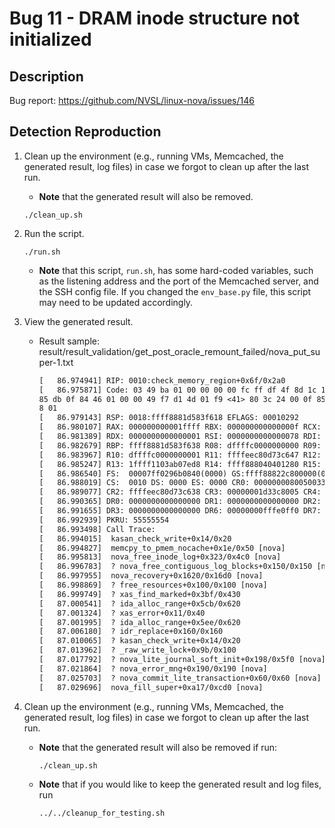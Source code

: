 # Bug 11 - DRAM inode structure not initialized

## Description

Bug report: https://github.com/NVSL/linux-nova/issues/146

## Detection Reproduction

1. Clean up the environment (e.g., running VMs, Memcached, the generated result, log files) in case we forgot to clean up after the last run.
    - **Note** that the generated result will also be removed.

    ```shell
    ./clean_up.sh
    ```

2. Run the script.
    ```shell
    ./run.sh
    ```
    - **Note** that this script, `run.sh`, has some hard-coded variables, such as the listening address and the port of the Memcached server, and the SSH config file. If you changed the `env_base.py` file, this script may need to be updated accordingly.

3. View the generated result.
    - Result sample: result/result_validation/get_post_oracle_remount_failed/nova_put_super-1.txt
        ```txt
        [   86.974941] RIP: 0010:check_memory_region+0x6f/0x2a0
        [   86.975871] Code: 03 49 ba 01 00 00 00 00 fc ff df 4f 8d 1c 11 4c 89 db 4c 29 e3 48 83 fb 10 7f 27 48
        85 db 0f 84 46 01 00 00 49 f7 d1 4d 01 f9 <41> 80 3c 24 00 0f 85 de 01 00 00 49 ff c4 49 ff c1 75 ed e9 2
        8 01
        [   86.979143] RSP: 0018:ffff8881d583f618 EFLAGS: 00010292
        [   86.980107] RAX: 000000000001ffff RBX: 000000000000000f RCX: ffffffffc11d80ee
        [   86.981389] RDX: 0000000000000001 RSI: 0000000000000078 RDI: ffff96406b9e31c0
        [   86.982679] RBP: ffff8881d583f638 R08: dffffc0000000000 R09: fffffffffffffff1
        [   86.983967] R10: dffffc0000000001 R11: ffffeec80d73c647 R12: ffffeec80d73c638
        [   86.985247] R13: 1ffff1103ab07ed8 R14: ffff888040401280 R15: 1ffff2c80d73c638
        [   86.986540] FS:  00007ff0296b0840(0000) GS:ffff88822c800000(0000) knlGS:0000000000000000
        [   86.988019] CS:  0010 DS: 0000 ES: 0000 CR0: 0000000080050033
        [   86.989077] CR2: ffffeec80d73c638 CR3: 00000001d33c8005 CR4: 0000000000760ef0
        [   86.990365] DR0: 0000000000000000 DR1: 0000000000000000 DR2: 0000000000000000
        [   86.991655] DR3: 0000000000000000 DR6: 00000000fffe0ff0 DR7: 0000000000000400
        [   86.992939] PKRU: 55555554
        [   86.993498] Call Trace:
        [   86.994015]  kasan_check_write+0x14/0x20
        [   86.994827]  memcpy_to_pmem_nocache+0x1e/0x50 [nova]
        [   86.995813]  nova_free_inode_log+0x323/0x4c0 [nova]
        [   86.996783]  ? nova_free_contiguous_log_blocks+0x150/0x150 [nova]
        [   86.997955]  nova_recovery+0x1620/0x16d0 [nova]
        [   86.998869]  ? free_resources+0x100/0x100 [nova]
        [   86.999749]  ? xas_find_marked+0x3bf/0x430
        [   87.000541]  ? ida_alloc_range+0x5cb/0x620
        [   87.001324]  ? xas_error+0x11/0x40
        [   87.001995]  ? ida_alloc_range+0x5ee/0x620
        [   87.006180]  ? idr_replace+0x160/0x160
        [   87.010065]  ? kasan_check_write+0x14/0x20
        [   87.013962]  ? _raw_write_lock+0x9b/0x100
        [   87.017792]  ? nova_lite_journal_soft_init+0x198/0x5f0 [nova]
        [   87.021864]  ? nova_error_mng+0x190/0x190 [nova]
        [   87.025703]  ? nova_commit_lite_transaction+0x60/0x60 [nova]
        [   87.029696]  nova_fill_super+0xa17/0xcd0 [nova]

        ```

4. Clean up the environment (e.g., running VMs, Memcached, the generated result, log files) in case we forgot to clean up after the last run.
    - **Note** that the generated result will also be removed if run:
        ```shell
        ./clean_up.sh
        ```
    - **Note** that if you would like to keep the generated result and log files, run
        ```shell
        ../../cleanup_for_testing.sh
        ```

